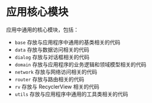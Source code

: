 # 应用核心模块

应用中通用的核心模块，包括：

- `base` 存放与应用程序中通用的基类相关的代码
- `data` 存放与数据访问相关的代码
- `dialog` 存放与对话框相关的代码
- `domain` 存放与应用程序的业务逻辑和领域模型相关的代码
- `network` 存放与网络访问相关的代码
- `router` 存放与路由相关的代码
- `rv` 存放与 RecyclerView 相关的代码
- `utils` 存放与应用程序中通用的工具类相关的代码